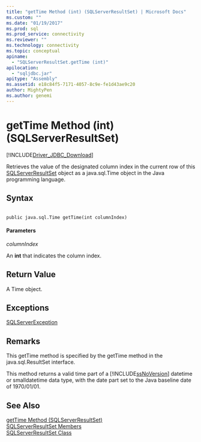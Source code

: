 ```yaml
---
title: "getTime Method (int) (SQLServerResultSet) | Microsoft Docs"
ms.custom: ""
ms.date: "01/19/2017"
ms.prod: sql
ms.prod_service: connectivity
ms.reviewer: ""
ms.technology: connectivity
ms.topic: conceptual
apiname: 
  - "SQLServerResultSet.getTime (int)"
apilocation: 
  - "sqljdbc.jar"
apitype: "Assembly"
ms.assetid: e18c84f5-7171-4057-8c9e-fe1d43ae9c20
author: MightyPen
ms.author: genemi
---
```

# getTime Method (int) (SQLServerResultSet)
[!INCLUDE[Driver_JDBC_Download](../../../includes/driver_jdbc_download.md)]

  Retrieves the value of the designated column index in the current row of this [SQLServerResultSet](../../../connect/jdbc/reference/sqlserverresultset-class.md) object as a java.sql.Time object in the Java programming language.  
  
## Syntax  
  
```  
  
public java.sql.Time getTime(int columnIndex)  
```  
  
#### Parameters  
 *columnIndex*  
  
 An **int** that indicates the column index.  
  
## Return Value  
 A Time object.  
  
## Exceptions  
 [SQLServerException](../../../connect/jdbc/reference/sqlserverexception-class.md)  
  
## Remarks  
 This getTime method is specified by the getTime method in the java.sql.ResultSet interface.  
  
 This method returns a valid time part of a [!INCLUDE[ssNoVersion](../../../includes/ssnoversion-md.md)] datetime or smalldatetime data type, with the date part set to the Java baseline date of 1970/01/01.  
  
## See Also  
 [getTime Method &#40;SQLServerResultSet&#41;](../../../connect/jdbc/reference/gettime-method-sqlserverresultset.md)   
 [SQLServerResultSet Members](../../../connect/jdbc/reference/sqlserverresultset-members.md)   
 [SQLServerResultSet Class](../../../connect/jdbc/reference/sqlserverresultset-class.md)  
  
  
